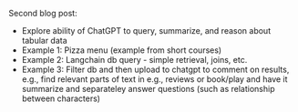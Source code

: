 Second blog post: 

 - Explore ability of ChatGPT to query, summarize, and reason about tabular data
 - Example 1: Pizza menu (example from short courses)
 - Example 2: Langchain db query - simple retrieval, joins, etc.
 - Example 3: Filter db and then upload to chatgpt to comment on results, e.g., find relevant parts of text in e.g., reviews or book/play and have it summarize and separateley answer questions (such as relationship between characters)
